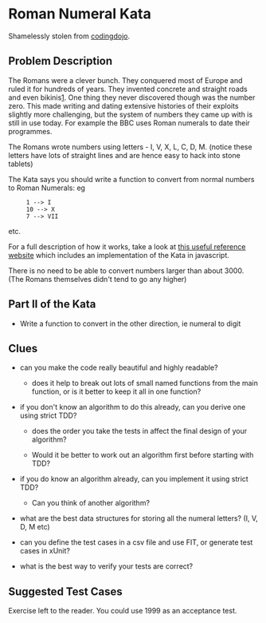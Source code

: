 Roman Numeral Kata
==================
 
Shamelessly stolen from [codingdojo][cd].
 

Problem Description
--------------------

The Romans were a clever bunch. They conquered most of Europe and ruled it for 
hundreds of years. They invented concrete and straight roads and even 
bikinis[1][bi]. One thing they never discovered though was the number zero. 
This made writing and dating extensive histories of their exploits slightly 
more challenging, but the system of numbers they came up with is still in use 
today. For example the BBC uses Roman numerals to date their programmes.

The Romans wrote numbers using letters - I, V, X, L, C, D, M. (notice these 
letters have lots of straight lines and are hence easy to hack into stone 
tablets)

The Kata says you should write a function to convert from normal numbers to 
Roman Numerals: eg

```
     1 --> I
     10 --> X
     7 --> VII
```

etc.

For a full description of how it works, take a look at [this useful reference 
website][rn] which includes an implementation of the Kata in javascript.

There is no need to be able to convert numbers larger than about 3000. (The 
Romans themselves didn't tend to go any higher)


Part II of the Kata
-------------------

  * Write a function to convert in the other direction, ie numeral to digit 


Clues
-----

  * can you make the code really beautiful and highly readable? 

    - does it help to break out lots of small named functions from the main 
      function, or is it better to keep it all in one function? 
 
  * if you don't know an algorithm to do this already, can you derive one using 
    strict TDD? 

    - does the order you take the tests in affect the final design of your 
      algorithm?

    - Would it be better to work out an algorithm first before starting with 
      TDD? 

  * if you do know an algorithm already, can you implement it using strict TDD? 

    - Can you think of another algorithm? 

  * what are the best data structures for storing all the numeral letters? (I, 
    V, D, M etc)

  * can you define the test cases in a csv file and use FIT, or generate test 
    cases in xUnit?
  
  * what is the best way to verify your tests are correct? 


Suggested Test Cases
--------------------

Exercise left to the reader. You could use 1999 as an acceptance test.



  [cd]: http://codingdojo.org/cgi-bin/index.pl?action=browse&diff=1&id=KataRomanNumerals
  [bi]: http://sights.seindal.dk/sight/456_Roman_Villa_of_Piazza_Armerina.html
  [rn]: http://www.novaroma.org/via_romana/numbers.html
